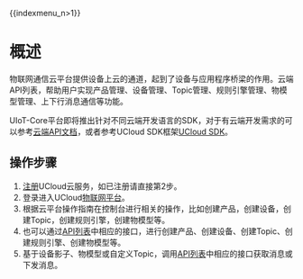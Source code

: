 {{indexmenu_n>1}}

# 概述	
物联网通信云平台提供设备上云的通道，起到了设备与应用程序桥梁的作用。云端API列表，帮助用户实现产品管理、设备管理、Topic管理、规则引擎管理、物模型管理、上下行消息通信等功能。

UIoT-Core平台即将推出针对不同云端开发语言的SDK，对于有云端开发需求的可以参考[云端API文档](../api_guide/api_list)，或者参考UCloud SDK框架[UCloud SDK](https://github.com/ucloud?utf8=%E2%9C%93&q=sdk&type=&language=)。



## 操作步骤
1. [注册](https://passport.ucloud.cn/#register)UCloud云服务，如已注册请直接第2步。
2. 登录进入UCloud[物联网平台](https://console.ucloud.cn/uiot)。
3. 根据云平台操作指南在控制台进行相关的操作，比如创建产品，创建设备，创建Topic，创建规则引擎，创建物模型等。
4. 也可以通过[API列表](../api_guide/api_list)中相应的接口，进行创建产品、创建设备、创建Topic、创建规则引擎、创建物模型等。
5. 基于设备影子、物模型或自定义Topic，调用[API列表](../api_guide/api_list)中相应的接口获取消息或下发消息。
